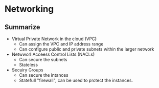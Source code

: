 # Networking

## Summarize
- Virtual Private Network in the cloud (VPC)
  -  Can assign the VPC and IP address range
  - Can configure public and private subnets within the larger network
- Netwworl Acceess Control Lists (NACLs)
  - Can secure the subnets
  - Stateless
- Secuiry Groups
  - Can secure the intances
  - Statefull "firewall", can be used to protect the instances.
